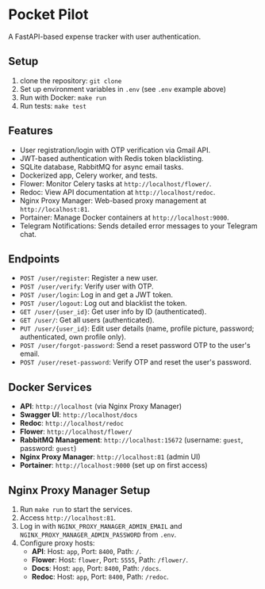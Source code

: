 # Pocket Pilot

A FastAPI-based expense tracker with user authentication.

## Setup
1. clone the repository: `git clone`
2. Set up environment variables in `.env` (see `.env` example above)
3. Run with Docker: `make run`
4. Run tests: `make test`

## Features
- User registration/login with OTP verification via Gmail API.
- JWT-based authentication with Redis token blacklisting.
- SQLite database, RabbitMQ for async email tasks.
- Dockerized app, Celery worker, and tests.
- Flower: Monitor Celery tasks at `http://localhost/flower/`.
- Redoc: View API documentation at `http://localhost/redoc`.
- Nginx Proxy Manager: Web-based proxy management at `http://localhost:81`.
- Portainer: Manage Docker containers at `http://localhost:9000`.
- Telegram Notifications: Sends detailed error messages to your Telegram chat.

## Endpoints
- `POST /user/register`: Register a new user.
- `POST /user/verify`: Verify user with OTP.
- `POST /user/login`: Log in and get a JWT token.
- `POST /user/logout`: Log out and blacklist the token.
- `GET /user/{user_id}`: Get user info by ID (authenticated).
- `GET /user/`: Get all users (authenticated).
- `PUT /user/{user_id}`: Edit user details (name, profile picture, password; authenticated, own profile only).
- `POST /user/forgot-password`: Send a reset password OTP to the user's email.
- `POST /user/reset-password`: Verify OTP and reset the user's password.

## Docker Services
- **API**: `http://localhost` (via Nginx Proxy Manager)
- **Swagger UI**: `http://localhost/docs`
- **Redoc**: `http://localhost/redoc`
- **Flower**: `http://localhost/flower/`
- **RabbitMQ Management**: `http://localhost:15672` (username: `guest`, password: `guest`)
- **Nginx Proxy Manager**: `http://localhost:81` (admin UI)
- **Portainer**: `http://localhost:9000` (set up on first access)

## Nginx Proxy Manager Setup
1. Run `make run` to start the services.
2. Access `http://localhost:81`.
3. Log in with `NGINX_PROXY_MANAGER_ADMIN_EMAIL` and `NGINX_PROXY_MANAGER_ADMIN_PASSWORD` from `.env`.
4. Configure proxy hosts:
   - **API**: Host: `app`, Port: `8400`, Path: `/`.
   - **Flower**: Host: `flower`, Port: `5555`, Path: `/flower/`.
   - **Docs**: Host: `app`, Port: `8400`, Path: `/docs`.
   - **Redoc**: Host: `app`, Port: `8400`, Path: `/redoc`.